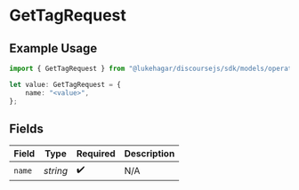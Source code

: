 # GetTagRequest

## Example Usage

```typescript
import { GetTagRequest } from "@lukehagar/discoursejs/sdk/models/operations";

let value: GetTagRequest = {
    name: "<value>",
};
```

## Fields

| Field              | Type               | Required           | Description        |
| ------------------ | ------------------ | ------------------ | ------------------ |
| `name`             | *string*           | :heavy_check_mark: | N/A                |